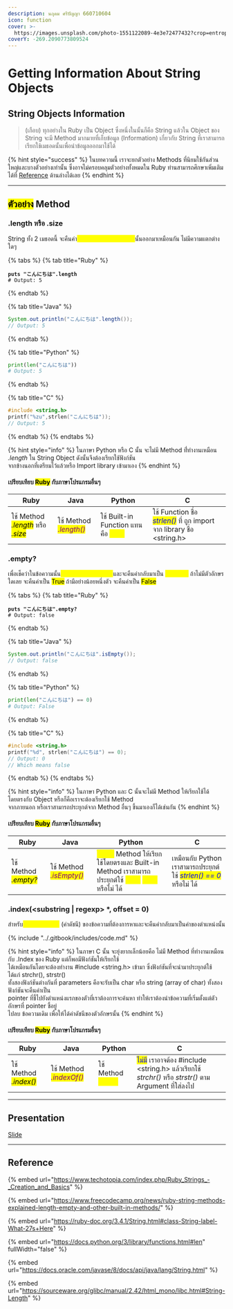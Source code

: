 ```yaml
---
description: นฤดม ศรีปัญญา 660710604
icon: function
cover: >-
  https://images.unsplash.com/photo-1551122089-4e3e72477432?crop=entropy&cs=srgb&fm=jpg&ixid=M3wxOTcwMjR8MHwxfHNlYXJjaHwzfHxydWJ5fGVufDB8fHx8MTc1NjQ2OTQ3Nnww&ixlib=rb-4.1.0&q=85
coverY: -269.2090773809524
---
```


# Getting Information About String Objects

## String Objects Information

> (เกือบ) ทุกอย่างใน Ruby เป็น Object ซึ่งหนึ่งในนั้นก็คือ String แล้วใน Object ของ String จะมี Method มากมายที่เก็บข้อมูล (Information) เกี่ยวกับ String ที่เราสามารถเรียกใช้เมธอดนั้นเพื่อนำข้อมูลออกมาใช้ได้

{% hint style="success" %}
ในบทความนี้ เราจะยกตัวอย่าง Methods ที่นิยมใช้กันส่วนใหญ่และบางตัวอย่างเท่านั้น ซึ่งอาจไม่ครอบคลุมตัวอย่างทั้งหมดใน Ruby ท่านสามารถศึกษาเพิ่มเติมได้ที่ [Reference](getting-information-about-string-objects.md#reference) ด้านล่างได้เลย
{% endhint %}

***

## <mark style="color:$danger;">ตัวอย่าง</mark> Method

### .length หรือ .size

String ทั้ง 2 เมธอดนี้ จะคืนค่า<mark style="color:yellow;">จำนวนตัวอักษรในข้อความ</mark>นั้นออกมาเหมือนกัน ไม่มีความแตกต่างใดๆ

{% tabs %}
{% tab title="Ruby" %}
<pre class="language-ruby"><code class="lang-ruby"><strong>puts "こんにちは".length 
</strong># Output: 5
</code></pre>
{% endtab %}

{% tab title="Java" %}
```java
System.out.println("こんにちは".length());
// Output: 5
```
{% endtab %}

{% tab title="Python" %}
```python
print(len("こんにちは"))
# Output: 5
```
{% endtab %}

{% tab title="C" %}
```c
#include <string.h>
printf("%zu",strlen("こんにちは"));
// Output: 5
```
{% endtab %}
{% endtabs %}

{% hint style="info" %}
ในภาษา Python หรือ C นั้น จะไม่มี Method ที่่ทำงานเหมือน _.length_ ใน String Object ดังนั้นจึงต้องเรียกใช้ฟังก์ชัน\
จากข้างนอกที่เตรียมไว้แล้วหรือ Import library เข้ามาเอง
{% endhint %}

#### เปรียบเทียบ <mark style="color:$danger;">Ruby</mark> กับภาษาโปรแกรมอื่นๆ

| Ruby                                                                                                      | Java                                                      | Python                                                                  | C                                                                                                         |
| --------------------------------------------------------------------------------------------------------- | --------------------------------------------------------- | ----------------------------------------------------------------------- | --------------------------------------------------------------------------------------------------------- |
| ใช้ Method _<mark style="color:$danger;">.length</mark>_ หรือ _<mark style="color:$danger;">.size</mark>_ | ใช้ Method _<mark style="color:purple;">.length()</mark>_ | ใช้ Built-in Function แทนคือ _<mark style="color:yellow;">len()</mark>_ | ใช้ Function ชื่อ _<mark style="color:blue;">strlen()</mark>_ ที่ ถูก import จาก library ชื่อ \<string.h> |

### .empty?

เพื่อเช็คว่าในข้อความนั้น<mark style="color:yellow;">มีจำนวนตัวอักษรหรือไม่</mark>และจะคืนค่ากลับมาเป็น <mark style="color:yellow;">Boolean</mark> ถ้าไม่มีตัวอักษรใดเลย จะคืนค่าเป็น <mark style="color:$success;">True</mark> ถ้ามีอย่างน้อยหนึ่งตัว จะคืนค่าเป็น <mark style="color:$danger;">False</mark>

{% tabs %}
{% tab title="Ruby" %}
<pre class="language-ruby"><code class="lang-ruby"><strong>puts "こんにちは".empty?
</strong># Output: false
</code></pre>
{% endtab %}

{% tab title="Java" %}
```java
System.out.println("こんにちは".isEmpty());
// Output: false
```
{% endtab %}

{% tab title="Python" %}
```python
print(len("こんにちは") == 0)
# Output: False
```
{% endtab %}

{% tab title="C" %}
```c
#include <string.h>
printf("%d", strlen("こんにちは") == 0);
// Output: 0
// Which means false
```
{% endtab %}
{% endtabs %}

{% hint style="info" %}
ในภาษา Python และ C นั้นจะไม่มี Method ให้เรียกใช้ได้โดยตรงกับ Object หรือก็คือเราจะต้องเรียกใช้ Method \
จากภายนอก หรือเราสามารถประยุกต์จาก Method อื่นๆ ขึ้นมาเองก็ได้เช่นกัน
{% endhint %}

#### เปรียบเทียบ <mark style="color:$danger;">Ruby</mark> กับภาษาโปรแกรมอื่นๆ

| Ruby                                                      | Java                                                       | Python                                                                                                                                                                                                       | C                                                                                                  |
| --------------------------------------------------------- | ---------------------------------------------------------- | ------------------------------------------------------------------------------------------------------------------------------------------------------------------------------------------------------------ | -------------------------------------------------------------------------------------------------- |
| ใช้ Method  _<mark style="color:$danger;">.empty?</mark>_ | ใช้ Method _<mark style="color:purple;">.isEmpty()</mark>_ | <mark style="color:yellow;">ไม่มีทั้ง</mark> Method ให้เรียกใช้โดยตรงและ Built-in Method เราสามารถประยุกต์ใช้ _<mark style="color:yellow;">len()</mark>_ <mark style="color:yellow;">== 0</mark> หรือไม่ ได้ | เหมือนกับ Python เราสามารถประยุกต์ใช้ _<mark style="color:blue;">strlen() == 0</mark>_ หรือไม่ ได้ |

### .index(\<substring | regexp> \*, offset = 0)

สำหรับ<mark style="color:yellow;">ค้นหาค่าตำแหน่ง</mark> (ค่าดัชนี) ของข้อความที่ต้องการหาและจะคืนค่ากลับมาเป็นค่าของตำแหน่งนั้น

{% include "../.gitbook/includes/code.md" %}

{% hint style="info" %}
ในภาษา C นั้น จะยุ่งยากเล็กน้อยคือ ไม่มี Method ที่ทำงานเหมือนกับ .Index ของ Ruby แต่ก็พอมีฟังก์ชันให้เรียกใช้\
ได้เหมือนกันโดยจะต้องทำงาน #include \<string.h> เข้ามา ซึ่งฟังก์ชันที่จะนำมาประยุกต์ใช้ ได้แก่ strchr(), strstr() \
ทั้งสองฟังก์ชันต่างกันที่ parameters คือจะรับเป็น char หรือ string (array of char) ทั้งสองฟังก์ชันจะคืนค่าเป็น \
pointer ที่ชี้ไปยังตำแหน่งแรกของตัวที่เราต้องการจะค้นหา ทำให้เราต้องนำข้อความที่เริ่มตั้งแต่ตัวอักษรที่ pointer ชี้อยู่\
ไปลบ ข้อความเดิม เพื่อให้ได้ค่าดัชนีของตัวอักษรนั้น&#x20;
{% endhint %}

#### เปรียบเทียบ <mark style="color:$danger;">Ruby</mark> กับภาษาโปรแกรมอื่นๆ

| Ruby                                                      | Java                                                        | Python                                                  | C                                                                                                                                      |
| --------------------------------------------------------- | ----------------------------------------------------------- | ------------------------------------------------------- | -------------------------------------------------------------------------------------------------------------------------------------- |
| ใช้ Method _<mark style="color:$danger;">.index()</mark>_ | ใช้ Method _<mark style="color:purple;">.indexOf()</mark>_  | ใช้ Method _<mark style="color:yellow;">.find()</mark>_ | <mark style="color:blue;">ไม่มี</mark> เราอาจต้อง #include \<string.h> แล้วเรียกใช้ _strchr()_ หรือ _strstr()_ ตาม Argument ที่ใส่ลงไป |

***

## Presentation

[Slide](https://drive.google.com/file/d/1qkIIPchUuOCMlktPdvk2_42YsDEhYVFa/view?usp=sharing)

***

## Reference

{% embed url="https://www.techotopia.com/index.php/Ruby_Strings_-_Creation_and_Basics" %}

{% embed url="https://www.freecodecamp.org/news/ruby-string-methods-explained-length-empty-and-other-built-in-methods/" %}

{% embed url="https://ruby-doc.org/3.4.1/String.html#class-String-label-What-27s+Here" %}

{% embed url="https://docs.python.org/3/library/functions.html#len" fullWidth="false" %}

{% embed url="https://docs.oracle.com/javase/8/docs/api/java/lang/String.html" %}

{% embed url="https://sourceware.org/glibc/manual/2.42/html_mono/libc.html#String-Length" %}

